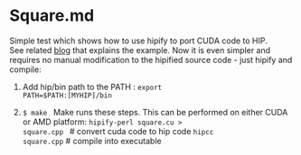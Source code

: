 # Square.md

Simple test which shows how to use hipify to port CUDA code to HIP.  
See related [blog](http://gpuopen.com/hip-to-be-squared-an-introductory-hip-tutorial) that explains the example. 
Now it is even simpler and requires no manual modification to the hipified source code - just hipify and compile:

1. Add hip/bin path to the PATH  :
    <code>export PATH=$PATH:[MYHIP]/bin</code>

2. <code>$ make </code>
   Make runs these steps.  This can be performed on either CUDA or AMD platform:
   <code>hipify-perl square.cu > square.cpp </code>    # convert cuda code to hip code
   <code>hipcc square.cpp</code>                       # compile into executable
